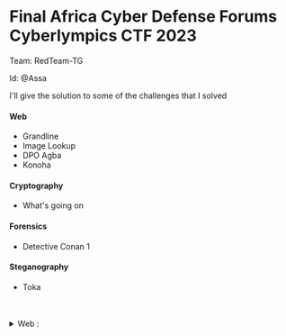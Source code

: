 <h1> Final Africa Cyber Defense Forums Cyberlympics CTF 2023 </h1>

Team: RedTeam-TG

Id: @Assa

I'll give the solution to some of the challenges that I solved

#### Web
- Grandline
- Image Lookup
- DPO Agba
- Konoha
  
#### Cryptography
- What's going on 

#### Forensics
- Detective Conan 1 

#### Steganography
- Toka 
</details>
<br>
<br>
<details><summary>Web :</summary>
  
- Grandline:

<p align="center"> <img src="https://github.com/Assa228/Final_ACDF_CTF_2023/blob/main/images/7.png" alt="img"></p>

This is an injection of graphql code, we even have a console which displays the results of the commands

First of all, we are going to do the enumeration in order to see the functions and methods that are accessible. the following payload does the trick:

<p align="center"> <img src="https://github.com/Assa228/Final_ACDF_CTF_2023/blob/main/images/1.png" alt="img"></p>

we can notice that we have an interesting function called "flags" with the id, author, content and flag parameters.
Let's try to query the id 1 of the flags function. here I specified the content and flag parameters.

<p align="center"> <img src="https://github.com/Assa228/Final_ACDF_CTF_2023/blob/main/images/2.png" alt="img"></p>


We notice that we have a return with the following content: "Why don't you dig harder"; the rest becomes logical we must identify the id which contains our flag. I first tried id 2 then id 3 which turned out to be the right one.

<p align="center"> <img src="https://github.com/Assa228/Final_ACDF_CTF_2023/blob/main/images/3.png" alt="img"></p>

Flag: acdfCTF{L3t_try_s0m3_Graph_0ut}

<br>
- Image Lookup:

<p align="center"> <img src="https://github.com/Assa228/Final_ACDF_CTF_2023/blob/main/images/6.png" alt="img"></p>

This one is an easy lfi web challenge you just had to call the flag file with the following payload: "file:///flag.txt" , paying attention to encoding the characters /
here is the query that I used to get the flag

```http://16.170.230.246/index.php?url=file%3a%2f%2f%2fflag.txt```

Unfortunately the flag is no longer accessible on the server

<br>
- Konoha:

<p align="center"> <img src="https://github.com/Assa228/Final_ACDF_CTF_2023/blob/main/images/4.png" alt="img"></p>

we have a source.php file. let's try to analyze it:
```python
<?php
$secretFilePath = '/app/Sup3rs3cr3tFlag.txt';

$secretKey = 'Kismet-Abzee-Berrywuxxxxx';

$requestedFile = isset($_GET['file']) ? $_GET['file'] : '';

$providedKey = isset($_GET['key']) ? $_GET['key'] : '';

$decodedFile = urldecode($requestedFile);

if ($providedKey !== $secretKey) {
    header("HTTP/1.0 403 Forbidden");
    echo "Access denied!";
    exit;
}

if ($decodedFile === 'Sup3rs3cr3tFlag.txt') {
    $secretContent = file_get_contents($secretFilePath);
    echo $secretContent;
} else {
    header("HTTP/1.0 403 Forbidden");
    echo "Access denied!";
}
?>
```
after reading we see that the source.php script gives us the possibility of making GET type requests with the "file" and "key" parameters. key is then the secret code allowing access to the file and file must contain the name of the file. 
```
if ($decodedFile === 'Sup3rs3cr3tFlag.txt') {
     $secretContent = file_get_contents($secretFilePath);
     echo $secretContent;
}
```
the previous lines check that the file name corresponds to Sup3rs3cr3tFlag.txt and displays this secret message to us 
```echo $secretContent;```
what could be simpler we have the name of the file and the key to access it.
be careful in the key value we have hidden characters (5 characters x) 'Kismet-Abzee-Berrywuxxxx'.
It is therefore necessary to brute force the missing x characters. the hint gave us part of the missing characters, we just had to brute force the rest to obtain the flag.
Ps: apparently the 5 missing characters x could be found in the source code of the application personally I didn't solve it like that.
here is the final request to have the flag:

<p align="center"> <img src="https://github.com/Assa228/Final_ACDF_CTF_2023/blob/main/images/5.png" alt="img"></p>

The flag has unfortunately been removed from the server. I unfortunately didn't take a picture when I solved it but the request on the picture still exact.


<br>
- DPO Agba:

Coming soon i need a bit of rest lol
</details>
